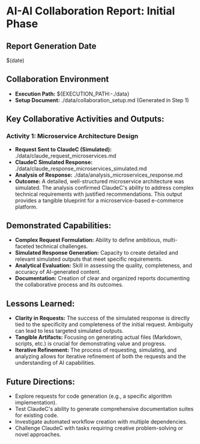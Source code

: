 # AI-AI Collaboration Report: Initial Phase

## Report Generation Date
$(date)

## Collaboration Environment
*   **Execution Path:** ${EXECUTION_PATH:-./data}
*   **Setup Document:** ./data/collaboration_setup.md (Generated in Step 1)

## Key Collaborative Activities and Outputs:

### Activity 1: Microservice Architecture Design
*   **Request Sent to ClaudeC (Simulated):** ./data/claude_request_microservices.md
*   **ClaudeC Simulated Response:** ./data/claude_response_microservices_simulated.md
*   **Analysis of Response:** ./data/analysis_microservices_response.md
*   **Outcome:** A detailed, well-structured microservice architecture was simulated. The analysis confirmed ClaudeC's ability to address complex technical requirements with justified recommendations. This output provides a tangible blueprint for a microservice-based e-commerce platform.

## Demonstrated Capabilities:
*   **Complex Request Formulation:** Ability to define ambitious, multi-faceted technical challenges.
*   **Simulated Response Generation:** Capacity to create detailed and relevant simulated outputs that meet specific requirements.
*   **Analytical Evaluation:** Skill in assessing the quality, completeness, and accuracy of AI-generated content.
*   **Documentation:** Creation of clear and organized reports documenting the collaborative process and its outcomes.

## Lessons Learned:
*   **Clarity in Requests:** The success of the simulated response is directly tied to the specificity and completeness of the initial request. Ambiguity can lead to less targeted simulated outputs.
*   **Tangible Artifacts:** Focusing on generating actual files (Markdown, scripts, etc.) is crucial for demonstrating value and progress.
*   **Iterative Refinement:** The process of requesting, simulating, and analyzing allows for iterative refinement of both the requests and the understanding of AI capabilities.

## Future Directions:
*   Explore requests for code generation (e.g., a specific algorithm implementation).
*   Test ClaudeC's ability to generate comprehensive documentation suites for existing code.
*   Investigate automated workflow creation with multiple dependencies.
*   Challenge ClaudeC with tasks requiring creative problem-solving or novel approaches.
